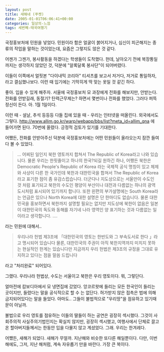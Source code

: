 ```yaml
---
layout: post
title: 새해네 (푸켓)
date: 2005-01-01T06:06:41+00:00
categories: 일상의-느낌
tags: 세번째-태국여행기
---
```

국정홍보처에 민원을 넣었다. 민원이라 함은 얼굴이 붉어지거나, 심신이 피곤해지는 종류의 작업을 말하는 것이었는데, 요즘은 그렇지도 않은 것 같다.

어젠가 그젠가, 봉사활동을 하겠다는 학생들이 도착했다. 헌데, 날아오기 전에 복장통일까지는 생각하지 않았던 것, 덕분에 "알록달록 봉사단"이 되어버렸다.

이들이 이쪽에서 얼핏본 "다이내믹 코리아" 티셔츠를 보고서 저거다, 저거로 통일하자, 라고 결심했나보다. 이런 때 입기에는 기막히게 딱 맞는 옷일 것 같긴 하다.

좋아. 입을 수 있게 해주자. 서울에 국정홍보처 모 과장에게 전화를 해보지만, 안받는다. 전화를 안받길래, 동절기? 탄력근무제는? 하면서 몇번이나 전화를 했었다. 그러다 퍼뜩 정신이 든다. 아. 1월 1일이다.

이런 때 - 설날, 추석 등등등 다들 집에 있을 때 - 우리는 인터넷을 떠올린다. 외국에서도 그렇다. <a href="http://www.allim.go.kr/warp/webapp/bbs/list?meta_id=allim_qna" target="bb">http://www.allim.go.kr/warp/webapp/bbs/list?meta_id=allim_qna</a> 에 들어가면 된다. 70번에 올렸다. 긍정적 검토가 있기를 기대한다.

어쨌든, 전화를 안받아주신 덕분에 국정홍보처에는 어떤 민원들이 올라오는지 잠깐 들여다 볼 수 있었다.

<blockquote>
... 어찌된 일인지 북한 영토까지 합쳐서 The Republic of Korea라고 나와 있습니다. 물론 우리는 한핏줄이고 하나의 한국?되길 원하긴 하나, 어쨌든 북한은 Democratic People's Republic of Korea 라는 국제적 공식 명칭이 있고 체제와 사상이 다른 한 국가인데 북한과 대한민국을 합쳐서 The Republic of Korea 라고 표기한 점이 좀 유감스럽습니다. 더군다나 지도상으로는 서울만이 수도인 것 처럼 표기되고 북한의 수도인 평양이 부산이나 대전과 다름없는 하나의 광역도시처럼 표시되어 있기까지 합니다. 또한 왼편의 부가설명에는 South Korea라는 언급은 있으나 North Korea에 대한 설명은 단 한마디도 없습니다. 물론 대한민국을 홍보하면서 북한까지 설명할 필요는 없지만 지도상에 북한이 없음은 일본이 대한민국의 독도와 동해를 자기네 나라 영역인 양 표기하는 것과 다름없는 일이라고 생각합니다. ....</blockquote>

라는 민원에 대해서..

<blockquote>
우리나라 헌법 제3조에 「대한민국의 영토는 한반도와 그 부속도서로 한다 」라고 명시되어 있습니다
물론, 대한민국의 주권이 아직 북한지역까지 미치지 못하는 현실적인 한계는 있습니다만 지금까지 우리 헌법은 제3조의 규정을 그대로 유지하고 있다는 점을 말씀 드립니다</blockquote>

라고 "처리완료" 되어있다.

그랬다. 우리나라 헌법상, 수도는 서울이고 북한은 우리 영토이다. 뭐, 그렇단다.

얼마전에 캄보디아에서 모 냉면집에 갔었다. 앙코르왓에 들리는 모든 한국인이 들리는 곳이지만, 들렸다는 말을 공식적으로 할 수 는 없단다. 허가받지 않은 접촉은 법에 의해 금지되어있다는 말을 들었다. 아마도.. 그들이 불법적으로 "우리땅"을 점유하고 있기때문이 아닐까.

불법으로 우리 영토를 점유하는 이들의 딸들이 하는 공연은 굉장히 섹시했다. 그것이 사회주의적 사실주의기법인지는 확실치 않지만, 굉장히 섹시했고, 여행사에서 단체로 끌고온 할아버지들께서는 한동안 입을 다물지 않고 계셨었다. 그래. 우리는 한겨레다.

어쨌든, 새해가 되었다. 새해가 무얼까. 지난해와 비슷한 또다른 해일뿐이다. 다만, 이번 해에도, 그저, 지난 해처럼, 계속 자유롭기 만을 바란다. 가장 큰 복이다.
